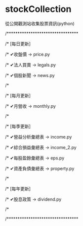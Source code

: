 # stockCollection
從公開觀測站收集股票資訊(python)

/*********************************

/* [每日更新]

/* ✔收盤價         → price.py

/* ✔法人買賣       → legals.py

/* ✔個股新聞       → news.py

/*

/* [每月更新]

/* ✔月營收         → monthly.py

/*

/* [每季更新]

/* ✔營益分析彙總表  → income.py

/* ✔綜合損益彙總表  → income_2.py

/* ✔每股盈餘彙總表  → eps.py

/* ✔資產負債彙總表  → property.py

/*

/* [每年更新]

/* ✔股息政策       → dividend.py

/*

/*********************************

